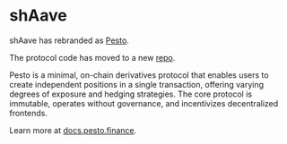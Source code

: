 # shAave

shAave has rebranded as [Pesto](https://pesto.finance).

The protocol code has moved to a new [repo](https://github.com/chainrule-labs/pesto-contracts).

Pesto is a minimal, on-chain derivatives protocol that enables users to create independent positions in a single transaction, offering varying degrees of exposure and hedging strategies. The core protocol is immutable, operates without governance, and incentivizes decentralized frontends.

Learn more at [docs.pesto.finance](https://docs.pesto.finance).
